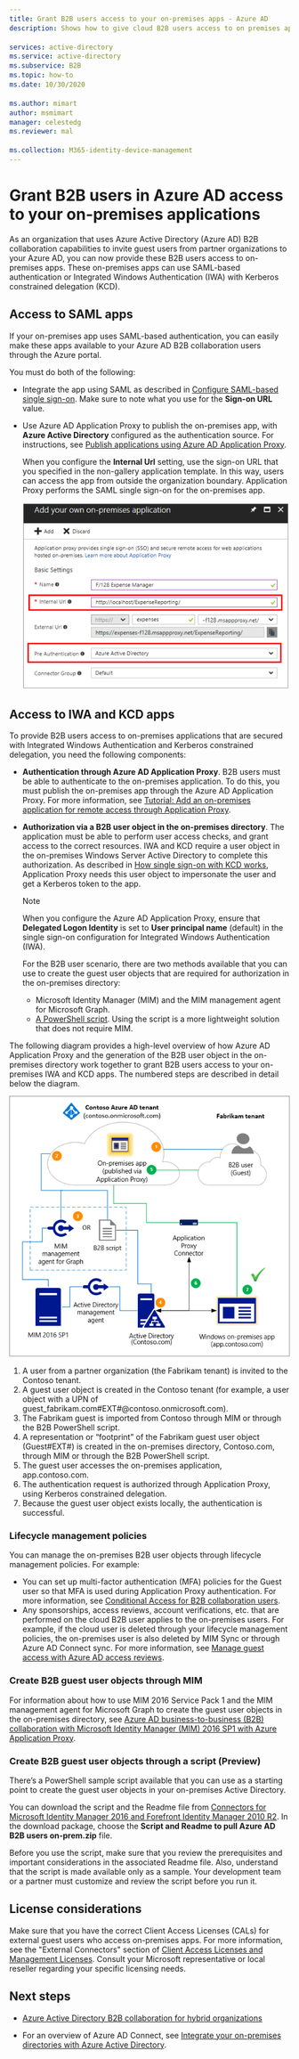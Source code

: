 ```yaml
---
title: Grant B2B users access to your on-premises apps - Azure AD
description: Shows how to give cloud B2B users access to on premises apps with Azure AD B2B collaboration.

services: active-directory
ms.service: active-directory
ms.subservice: B2B
ms.topic: how-to
ms.date: 10/30/2020

ms.author: mimart
author: msmimart
manager: celestedg
ms.reviewer: mal

ms.collection: M365-identity-device-management
---
```


# Grant B2B users in Azure AD access to your on-premises applications

As an organization that uses Azure Active Directory (Azure AD) B2B collaboration capabilities to invite guest users from partner organizations to your Azure AD, you can now provide these B2B users access to on-premises apps. These on-premises apps can use SAML-based authentication or Integrated Windows Authentication (IWA) with Kerberos constrained delegation (KCD).

## Access to SAML apps

If your on-premises app uses SAML-based authentication, you can easily make these apps available to your Azure AD B2B collaboration users through the Azure portal.

You must do both of the following:

- Integrate the app using SAML as described in [Configure SAML-based single sign-on](../manage-apps/configure-saml-single-sign-on.md). Make sure to note what you use for the **Sign-on URL** value.
-  Use Azure AD Application Proxy to publish the on-premises app, with **Azure Active Directory** configured as the authentication source. For instructions, see [Publish applications using Azure AD Application Proxy](../manage-apps/application-proxy-add-on-premises-application.md). 

   When you configure the **Internal Url** setting, use the sign-on URL that you specified in the non-gallery application template. In this way, users can access the app from outside the organization boundary. Application Proxy performs the SAML single sign-on for the on-premises app.
 
   ![Shows on-premises app settings internal URL and authentication](media/hybrid-cloud-to-on-premises/OnPremAppSettings.PNG)

## Access to IWA and KCD apps

To provide B2B users access to on-premises applications that are secured with Integrated Windows Authentication and Kerberos constrained delegation, you need the following components:

- **Authentication through Azure AD Application Proxy**. B2B users must be able to authenticate to the on-premises application. To do this, you must publish the on-premises app through the Azure AD Application Proxy. For more information, see [Tutorial: Add an on-premises application for remote access through Application Proxy](../manage-apps/application-proxy-add-on-premises-application.md).
- **Authorization via a B2B user object in the on-premises directory**. The application must be able to perform user access checks, and grant access to the correct resources. IWA and KCD require a user object in the on-premises Windows Server Active Directory to complete this authorization. As described in [How single sign-on with KCD works](../manage-apps/application-proxy-configure-single-sign-on-with-kcd.md#how-single-sign-on-with-kcd-works), Application Proxy needs this user object to impersonate the user and get a Kerberos token to the app. 

   > [!NOTE]
   > When you configure the Azure AD Application Proxy, ensure that **Delegated Logon Identity** is set to **User principal name** (default) in the single sign-on configuration for Integrated Windows Authentication (IWA).

   For the B2B user scenario, there are two methods available that you can use to create the guest user objects that are required for authorization in the on-premises directory:

   - Microsoft Identity Manager (MIM) and the MIM management agent for Microsoft Graph. 
   - [A PowerShell script](#create-b2b-guest-user-objects-through-a-script-preview). Using the script is a more lightweight solution that does not require MIM. 

The following diagram provides a high-level overview of how Azure AD Application Proxy and the generation of the B2B user object in the on-premises directory work together to grant B2B users access to your on-premises IWA and KCD apps. The numbered steps are described in detail below the diagram.

![Diagram of MIM and B2B script solutions](media/hybrid-cloud-to-on-premises/MIMScriptSolution.PNG)

1.	A user from a partner organization (the Fabrikam tenant) is invited to the Contoso tenant.
2.	A guest user object is created in the Contoso tenant (for example, a user object with a UPN of guest_fabrikam.com#EXT#@contoso.onmicrosoft.com).
3.	The Fabrikam guest is imported from Contoso through MIM or through the B2B PowerShell script.
4.	A representation or “footprint” of the Fabrikam guest user object (Guest#EXT#) is created in the on-premises directory, Contoso.com, through MIM or through the B2B PowerShell script.
5.	The guest user accesses the on-premises application, app.contoso.com.
6.	The authentication request is authorized through Application Proxy, using Kerberos constrained delegation. 
7.	Because the guest user object exists locally, the authentication is successful.

### Lifecycle management policies

You can manage the on-premises B2B user objects through lifecycle management policies. For example:

- You can set up multi-factor authentication (MFA) policies for the Guest user so that MFA is used during Application Proxy authentication. For more information, see [Conditional Access for B2B collaboration users](conditional-access.md).
- Any sponsorships, access reviews, account verifications, etc. that are performed on the cloud B2B user applies to the on-premises users. For example, if the cloud user is deleted through your lifecycle management policies, the on-premises user is also deleted by MIM Sync or through Azure AD Connect sync. For more information, see [Manage guest access with Azure AD access reviews](../governance/manage-guest-access-with-access-reviews.md).

### Create B2B guest user objects through MIM

For information about how to use MIM 2016 Service Pack 1 and the MIM management agent for Microsoft Graph to create the guest user objects in the on-premises directory, see [Azure AD business-to-business (B2B) collaboration with Microsoft Identity Manager (MIM) 2016 SP1 with Azure Application Proxy](/microsoft-identity-manager/microsoft-identity-manager-2016-graph-b2b-scenario).

### Create B2B guest user objects through a script (Preview)

There’s a PowerShell sample script available that you can use as a starting point to create the guest user objects in your on-premises Active Directory.

You can download the script and the Readme file from [Connectors for Microsoft Identity Manager 2016 and Forefront Identity Manager 2010 R2](https://www.microsoft.com/download/details.aspx?id=51495). In the download package, choose the **Script and Readme to pull Azure AD B2B users on-prem.zip** file.

Before you use the script, make sure that you review the prerequisites and important considerations in the associated Readme file. Also, understand that the script is made available only as a sample. Your development team or a partner must customize and review the script before you run it.

## License considerations

Make sure that you have the correct Client Access Licenses (CALs) for external guest users who access on-premises apps. For more information, see the "External Connectors" section of [Client Access Licenses and Management Licenses](https://www.microsoft.com/licensing/product-licensing/client-access-license.aspx). Consult your Microsoft representative or local reseller regarding your specific licensing needs.

## Next steps

- [Azure Active Directory B2B collaboration for hybrid organizations](hybrid-organizations.md)

- For an overview of Azure AD Connect, see [Integrate your on-premises directories with Azure Active Directory](../hybrid/whatis-hybrid-identity.md).